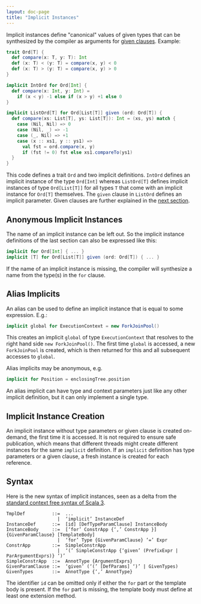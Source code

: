 ```yaml
---
layout: doc-page
title: "Implicit Instances"
---
```


Implicit instances define "canonical" values of given types
that can be synthesized by the compiler as arguments for
[given clauses](./inferable-params.html). Example:
```scala
trait Ord[T] {
  def compare(x: T, y: T): Int
  def (x: T) < (y: T) = compare(x, y) < 0
  def (x: T) > (y: T) = compare(x, y) > 0
}

implicit IntOrd for Ord[Int] {
  def compare(x: Int, y: Int) =
    if (x < y) -1 else if (x > y) +1 else 0
}

implicit ListOrd[T] for Ord[List[T]] given (ord: Ord[T]) {
  def compare(xs: List[T], ys: List[T]): Int = (xs, ys) match {
    case (Nil, Nil) => 0
    case (Nil, _) => -1
    case (_, Nil) => +1
    case (x :: xs1, y :: ys1) =>
      val fst = ord.compare(x, y)
      if (fst != 0) fst else xs1.compareTo(ys1)
  }
}
```
This code defines a trait `Ord` and two implicit definitions. `IntOrd` defines
an implicit instance of the type `Ord[Int]` whereas `ListOrd[T]` defines implicit instances of type `Ord[List[T]]`
for all types `T` that come with an implicit instance for `Ord[T]` themselves.
The `given` clause in `ListOrd` defines an implicit parameter.
Given clauses are further explained in the [next section](./inferable-params.html).

## Anonymous Implicit Instances

The name of an implicit instance can be left out. So the implicit instance definitions
of the last section can also be expressed like this:
```scala
implicit for Ord[Int] { ... }
implicit [T] for Ord[List[T]] given (ord: Ord[T]) { ... }
```
If the name of an implicit instance is missing, the compiler will synthesize a name from
the type(s) in the `for` clause.

## Alias Implicits

An alias can be used to define an implicit instance that is equal to some expression. E.g.:
```scala
implicit global for ExecutionContext = new ForkJoinPool()
```
This creates an implicit `global` of type `ExecutionContext` that resolves to the right hand side `new ForkJoinPool()`.
The first time `global` is accessed, a new `ForkJoinPool` is created, which is then
returned for this and all subsequent accesses to `global`.

Alias implicits may be anonymous, e.g.
```scala
implicit for Position = enclosingTree.position
```
An alias implicit can have type and context parameters just like any other implicit definition, but it can only implement a single type.

## Implicit Instance Creation

An implicit instance without type parameters or given clause is created on-demand, the first time it is accessed. It is not required to ensure safe publication, which means that different threads might create different instances for the same `implicit` definition. If an `implicit` definition has type parameters or a given clause, a fresh instance is created for each reference.

## Syntax

Here is the new syntax of implicit instances, seen as a delta from the [standard context free syntax of Scala 3](http://dotty.epfl.ch/docs/internals/syntax.html).
```
TmplDef          ::=  ...
                   |  ‘implicit’ InstanceDef
InstanceDef      ::=  [id] [DefTypeParamClause] InstanceBody
InstanceBody     ::=  [‘for’ ConstrApp {‘,’ ConstrApp }] {GivenParamClause} [TemplateBody]
                   |  ‘for’ Type {GivenParamClause} ‘=’ Expr
ConstrApp        ::=  SimpleConstrApp
                   |  ‘(’ SimpleConstrApp {‘given’ (PrefixExpr | ParArgumentExprs)} ‘)’
SimpleConstrApp  ::=  AnnotType {ArgumentExprs}
GivenParamClause ::=  ‘given’ (‘(’ [DefParams] ‘)’ | GivenTypes)
GivenTypes       ::=  AnnotType {‘,’ AnnotType}
```
The identifier `id` can be omitted only if either the `for` part or the template body is present.
If the `for` part is missing, the template body must define at least one extension method.
